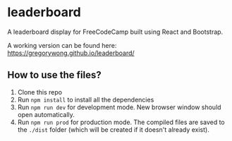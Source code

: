 # leaderboard
A leaderboard display for FreeCodeCamp built using React and Bootstrap.

A working version can be found here: https://gregorywong.github.io/leaderboard/

## How to use the files?

1. Clone this repo
2. Run `npm install` to install all the dependencies
3. Run `npm run dev` for development mode. New browser window should open automatically.
4. Run `npm run prod` for production mode. The compiled files are saved to the `./dist` folder (which will be created if it doesn't already exist).

